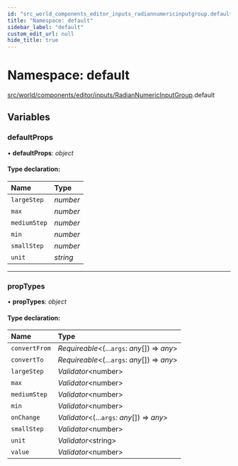 ```yaml
---
id: "src_world_components_editor_inputs_radiannumericinputgroup.default"
title: "Namespace: default"
sidebar_label: "default"
custom_edit_url: null
hide_title: true
---
```


# Namespace: default

[src/world/components/editor/inputs/RadianNumericInputGroup](src_world_components_editor_inputs_radiannumericinputgroup.md).default

## Variables

### defaultProps

• **defaultProps**: *object*

#### Type declaration:

Name | Type |
:------ | :------ |
`largeStep` | *number* |
`max` | *number* |
`mediumStep` | *number* |
`min` | *number* |
`smallStep` | *number* |
`unit` | *string* |

___

### propTypes

• **propTypes**: *object*

#### Type declaration:

Name | Type |
:------ | :------ |
`convertFrom` | *Requireable*<(...`args`: *any*[]) => *any*\> |
`convertTo` | *Requireable*<(...`args`: *any*[]) => *any*\> |
`largeStep` | *Validator*<number\> |
`max` | *Validator*<number\> |
`mediumStep` | *Validator*<number\> |
`min` | *Validator*<number\> |
`onChange` | *Validator*<(...`args`: *any*[]) => *any*\> |
`smallStep` | *Validator*<number\> |
`unit` | *Validator*<string\> |
`value` | *Validator*<number\> |
